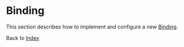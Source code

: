 # Binding

This section describes how to implement and configure a new [Binding](../src/main/java/org/n52/iceland/binding/Binding.java).

Back to [Index](Index.md)